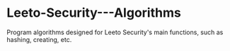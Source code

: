 # Leeto-Security---Algorithms
Program algorithms designed for Leeto Security's main functions, such as hashing, creating, etc.
